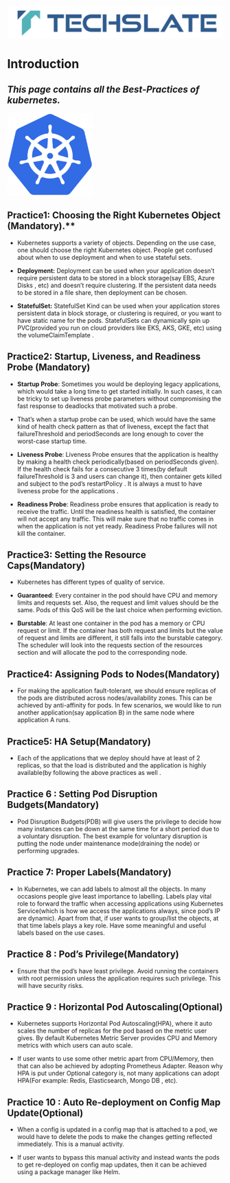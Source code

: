 ![TechSlate](../global/images/ts.png)

# Introduction 

## *This page contains all the Best-Practices of kubernetes.*

![DevOps](images/kuberneteslogo.png)


## **Practice1:**  Choosing the Right Kubernetes Object (Mandatory).** ##

- Kubernetes supports a variety of objects. Depending on the use case, one should choose the right Kubernetes object. People get confused about when to use deployment and when to use stateful sets.

- **Deployment:** Deployment can be used when your application doesn’t require persistent data to be stored in a block storage(say EBS, Azure Disks , etc) and doesn’t require clustering. If the persistent data needs to be stored in a file share, then deployment can be chosen. 

- **StatefulSet:** StatefulSet Kind can be used when your application stores persistent data in block storage, or clustering is required, or you want to have static name for the pods. StatefulSets can dynamically spin up PVC(provided you run on cloud providers like EKS, AKS, GKE, etc) using the volumeClaimTemplate .  


## **Practice2: Startup, Liveness, and Readiness Probe (Mandatory)** ##

- **Startup Probe**: Sometimes you would be deploying legacy applications, which would take a long time to get started initially. In such cases, it can be tricky to set up liveness probe parameters without compromising the fast response to deadlocks that motivated such a probe. 

- That’s when a startup probe can be used, which would have the same kind of health check pattern as that of liveness, except the fact that failureThreshold and periodSeconds are long enough to cover the worst-case startup time. 

- **Liveness Probe**: Liveness Probe ensures that the application is healthy by making a health check periodically(based on periodSeconds given). If the health check fails for a consecutive 3 times(by default failureThreshold is 3 and users can change it), then container gets killed and subject to the pod’s restartPolicy . It is always a must to have liveness probe for the applications .

- **Readiness Probe**: Readiness probe ensures that application is ready to receive the traffic. Until the readiness health is satisfied, the container will not accept any traffic. This will make sure that no traffic comes in when the application is not yet ready. Readiness Probe failures will not kill the container. 

## **Practice3: Setting the Resource Caps(Mandatory)** ##

- Kubernetes has different types of quality of service.

- **Guaranteed**: Every container in the pod should have CPU and memory limits and requests set. Also, the request and limit values should be the same. Pods of this QoS will be the last choice when performing eviction. 

- **Burstable**: At least one container in the pod has a memory or CPU request or limit. If the container has both request and limits but the value of request and limits are different, it still falls into the burstable category. The scheduler will look into the requests section of the resources section and will allocate the pod to the corresponding node. 

## **Practice4: Assigning Pods to Nodes(Mandatory)** ##

- For making the application fault-tolerant, we should ensure replicas of the pods are distributed across nodes/availability zones. This can be achieved by anti-affinity for pods. In few scenarios, we would like to run another application(say application B) in the same node where application A runs. 

## **Practice5: HA Setup(Mandatory)** ##

- Each of the applications that we deploy should have at least of 2 replicas, so that the load is distributed and the application is highly available(by following the above practices as well .

## **Practice 6 : Setting Pod Disruption Budgets(Mandatory)** ##

- Pod Disruption Budgets(PDB) will give users the privilege to decide how many instances can be down at the same time for a short period due to a voluntary disruption. The best example for voluntary disruption is putting the node under maintenance mode(draining the node) or performing upgrades.

## **Practice 7: Proper Labels(Mandatory)** ##

- In Kubernetes, we can add labels to almost all the objects. In many occasions people give least importance to labelling. Labels play vital role to forward the traffic when accessing applications using Kubernetes Service(which is how we access the applications always, since pod’s IP are dynamic). Apart from that, if user wants to group/list the objects, at that time labels plays a key role. Have some meaningful and useful labels based on the use cases.

## **Practice 8 : Pod’s Privilege(Mandatory)** ##

- Ensure that the pod’s have least privilege. Avoid running the containers with root permission unless the application requires such privilege. This will have security risks.

## **Practice 9 : Horizontal Pod Autoscaling(Optional)** ##

- Kubernetes supports Horizontal Pod Autoscaling(HPA), where it auto scales the number of replicas for the pod based on the metric user gives. By default Kubernetes Metric Server provides CPU and Memory metrics with which users can auto scale. 

- If user wants to use some other metric apart from CPU/Memory, then that can also be achieved by adopting Prometheus Adapter. Reason why HPA is put under Optional category is, not many applications can adopt HPA(For example: Redis, Elasticsearch, Mongo DB , etc).

## **Practice 10 : Auto Re-deployment on Config Map Update(Optional)** ##

- When a config is updated in a config map that is attached to a pod, we would have to delete the pods to make the changes getting reflected immediately. This is a manual activity. 

- If user wants to bypass this manual activity and instead wants the pods to get re-deployed on config map updates, then it can be achieved using a package manager like Helm.

















